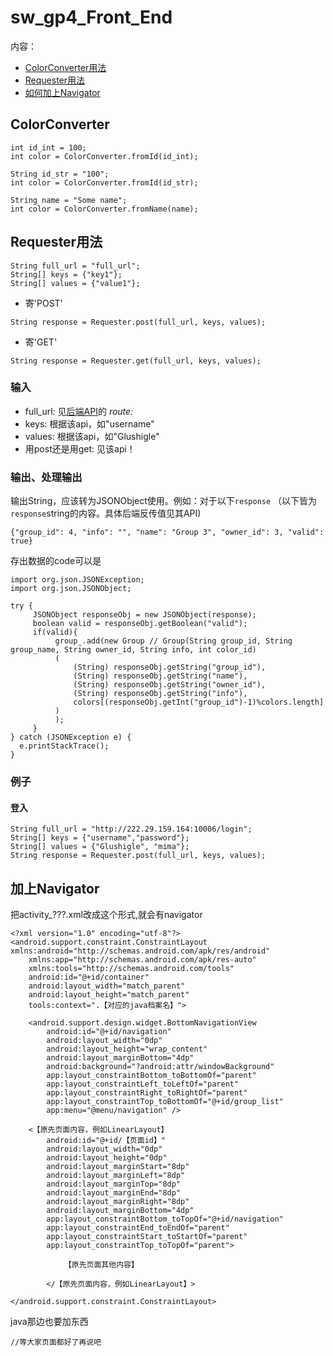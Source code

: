 # sw_gp4_Front_End

内容：
* [ColorConverter用法](#colorconverter)
* [Requester用法](#requester用法)
* [如何加上Navigator](#加上navigator)

## ColorConverter
```
int id_int = 100;
int color = ColorConverter.fromId(id_int);

String id_str = "100";
int color = ColorConverter.fromId(id_str);

String name = "Some name";
int color = ColorConverter.fromName(name);
```

## Requester用法
```
String full_url = "full_url";
String[] keys = {"key1"};
String[] values = {"value1"};
```
* 寄'POST'
```
String response = Requester.post(full_url, keys, values);
```
* 寄'GET'
```
String response = Requester.get(full_url, keys, values);
```
### 输入
* full_url: 见[后端API](https://github.com/sunyuqi148/sw-backstage)的 *route:*
* keys: 根据该api，如"username"
* values: 根据该api，如"Glushigle"
* 用post还是用get: 见该api！

### 输出、处理输出
输出String，应该转为JSONObject使用。例如：对于以下```response```
（以下皆为```response```string的内容。具体后端反传值见其API)
```
{"group_id": 4, "info": "", "name": "Group 3", "owner_id": 3, "valid": true}
```
存出数据的code可以是
```
import org.json.JSONException;
import org.json.JSONObject;

try {
     JSONObject responseObj = new JSONObject(response);
     boolean valid = responseObj.getBoolean("valid");
     if(valid){
          group_.add(new Group // Group(String group_id, String group_name, String owner_id, String info, int color_id)
          (
              (String) responseObj.getString("group_id"),
              (String) responseObj.getString("name"),
              (String) responseObj.getString("owner_id"),
              (String) responseObj.getString("info"),
              colors[(responseObj.getInt("group_id")-1)%colors.length]
          )
          );
     }
} catch (JSONException e) {
  e.printStackTrace();
}
```

### 例子
#### 登入
```
String full_url = "http://222.29.159.164:10006/login";
String[] keys = {"username","password"};
String[] values = {"Glushigle", "mima"};
String response = Requester.post(full_url, keys, values);
```

## 加上Navigator
把activity_???.xml改成这个形式,就会有navigator
```
<?xml version="1.0" encoding="utf-8"?>
<android.support.constraint.ConstraintLayout xmlns:android="http://schemas.android.com/apk/res/android"
    xmlns:app="http://schemas.android.com/apk/res-auto"
    xmlns:tools="http://schemas.android.com/tools"
    android:id="@+id/container"
    android:layout_width="match_parent"
    android:layout_height="match_parent"
    tools:context=".【对应的java档案名】">

    <android.support.design.widget.BottomNavigationView
        android:id="@+id/navigation"
        android:layout_width="0dp"
        android:layout_height="wrap_content"
        android:layout_marginBottom="4dp"
        android:background="?android:attr/windowBackground"
        app:layout_constraintBottom_toBottomOf="parent"
        app:layout_constraintLeft_toLeftOf="parent"
        app:layout_constraintRight_toRightOf="parent"
        app:layout_constraintTop_toBottomOf="@+id/group_list"
        app:menu="@menu/navigation" />

    <【原先页面内容，例如LinearLayout】
        android:id="@+id/【页面id】"
        android:layout_width="0dp"
        android:layout_height="0dp"
        android:layout_marginStart="8dp"
        android:layout_marginLeft="8dp"
        android:layout_marginTop="8dp"
        android:layout_marginEnd="8dp"
        android:layout_marginRight="8dp"
        android:layout_marginBottom="4dp"
        app:layout_constraintBottom_toTopOf="@+id/navigation"
        app:layout_constraintEnd_toEndOf="parent"
        app:layout_constraintStart_toStartOf="parent"
        app:layout_constraintTop_toTopOf="parent">
        
            【原先页面其他内容】
        
        </【原先页面内容，例如LinearLayout】>

</android.support.constraint.ConstraintLayout>
```

java那边也要加东西
```
//等大家页面都好了再说吧
```
